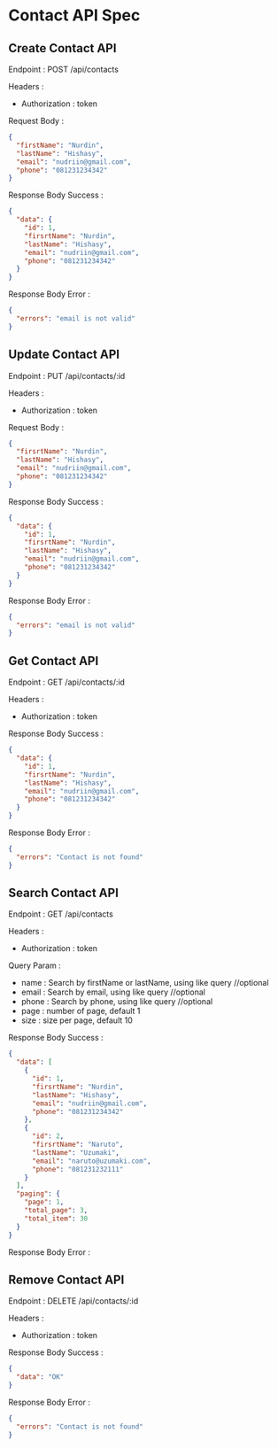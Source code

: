 # Contact API Spec

## Create Contact API

Endpoint : POST /api/contacts

Headers :

- Authorization : token

Request Body :

```json
{
  "firstName": "Nurdin",
  "lastName": "Hishasy",
  "email": "nudriin@gmail.com",
  "phone": "081231234342"
}
```

Response Body Success :

```json
{
  "data": {
    "id": 1,
    "firsrtName": "Nurdin",
    "lastName": "Hishasy",
    "email": "nudriin@gmail.com",
    "phone": "081231234342"
  }
}
```

Response Body Error :

```json
{
  "errors": "email is not valid"
}
```

## Update Contact API

Endpoint : PUT /api/contacts/:id

Headers :

- Authorization : token

Request Body :

```json
{
  "firsrtName": "Nurdin",
  "lastName": "Hishasy",
  "email": "nudriin@gmail.com",
  "phone": "081231234342"
}
```

Response Body Success :

```json
{
  "data": {
    "id": 1,
    "firsrtName": "Nurdin",
    "lastName": "Hishasy",
    "email": "nudriin@gmail.com",
    "phone": "081231234342"
  }
}
```

Response Body Error :

```json
{
  "errors": "email is not valid"
}
```

## Get Contact API

Endpoint : GET /api/contacts/:id

Headers :

- Authorization : token

Response Body Success :

```json
{
  "data": {
    "id": 1,
    "firsrtName": "Nurdin",
    "lastName": "Hishasy",
    "email": "nudriin@gmail.com",
    "phone": "081231234342"
  }
}
```

Response Body Error :

```json
{
  "errors": "Contact is not found"
}
```

## Search Contact API

Endpoint : GET /api/contacts

Headers :

- Authorization : token

Query Param :

- name : Search by firstName or lastName, using like query //optional
- email : Search by email, using like query //optional
- phone : Search by phone, using like query //optional
- page : number of page, default 1
- size : size per page, default 10

Response Body Success :

```json
{
  "data": [
    {
      "id": 1,
      "firsrtName": "Nurdin",
      "lastName": "Hishasy",
      "email": "nudriin@gmail.com",
      "phone": "081231234342"
    },
    {
      "id": 2,
      "firsrtName": "Naruto",
      "lastName": "Uzumaki",
      "email": "naruto@uzumaki.com",
      "phone": "081231232111"
    }
  ],
  "paging": {
    "page": 1,
    "total_page": 3,
    "total_item": 30
  }
}
```

Response Body Error :

## Remove Contact API

Endpoint : DELETE /api/contacts/:id

Headers :

- Authorization : token

Response Body Success :

```json
{
  "data": "OK"
}
```

Response Body Error :

```json
{
  "errors": "Contact is not found"
}
```
